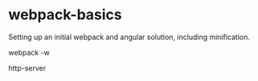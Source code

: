 # webpack-basics
Setting up an initial webpack and angular solution, including minification.

webpack -w

http-server

